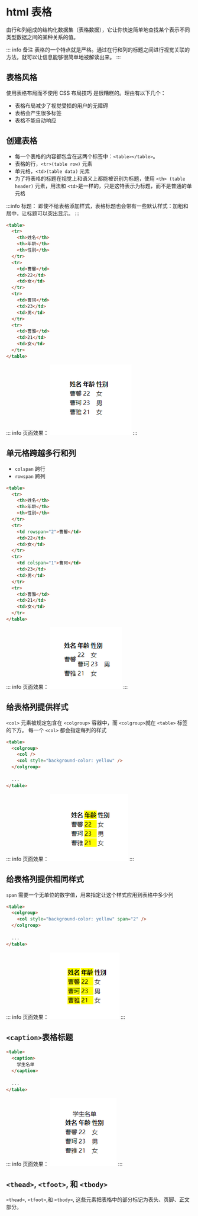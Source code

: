 # html 表格

由行和列组成的结构化数据集（表格数据），它让你快速简单地查找某个表示不同类型数据之间的某种关系的值。

::: info 备注
表格的一个特点就是严格。通过在行和列的标题之间进行视觉关联的方法，就可以让信息能够很简单地被解读出来。
:::

## 表格风格

使用表格布局而不使用 CSS 布局技巧 是很糟糕的。理由有以下几个：

- 表格布局减少了视觉受损的用户的无障碍
- 表格会产生很多标签
- 表格不能自动响应

## 创建表格

- 每一个表格的内容都包含在这两个标签中：`<table></table>`。
- 表格的行，`<tr>(table row)` 元素
- 单元格，`<td>(table data)` 元素
- 为了将表格的标题在视觉上和语义上都能被识别为标题，使用 `<th> (table header)` 元素，用法和 `<td>`是一样的，只是这特表示为标题，而不是普通的单元格

:::info 标题：
即使不给表格添加样式，表格标题也会带有一些默认样式：加粗和居中，让标题可以突出显示。
:::

```html
<table>
  <tr>
    <th>姓名</th>
    <th>年龄</th>
    <th>性别</th>
  </tr>
  <tr>
    <td>曹馨</td>
    <td>22</td>
    <td>女</td>
  </tr>
  <tr>
    <td>曹珂</td>
    <td>23</td>
    <td>男</td>
  </tr>
  <tr>
    <td>曹雅</td>
    <td>21</td>
    <td>女</td>
  </tr>
</table>
```

::: info 页面效果：
![图片](./images/table1.png)
:::

## 单元格跨越多行和列

- `colspan` 跨行
- `rowspan` 跨列

```html
<table>
  <tr>
    <th>姓名</th>
    <th>年龄</th>
    <th>性别</th>
  </tr>
  <tr>
    <td rowspan="2">曹馨</td>
    <td>22</td>
    <td>女</td>
  </tr>
  <tr>
    <td colspan="1">曹珂</td>
    <td>23</td>
    <td>男</td>
  </tr>
  <tr>
    <td>曹雅</td>
    <td>21</td>
    <td>女</td>
  </tr>
</table>
```

::: info 页面效果：
![图片](./images/table2.png)
:::

## 给表格列提供样式

`<col>` 元素被规定包含在 `<colgroup>` 容器中，而 `<colgroup>`就在 `<table>` 标签的下方。
每一个 `<col>` 都会指定每列的样式

```html
<table>
  <colgroup>
    <col />
    <col style="background-color: yellow" />
  </colgroup>

  ...
</table>
```

::: info 页面效果：
![图片](./images/table3.png)
:::

## 给表格列提供相同样式

`span` 需要一个无单位的数字值，用来指定让这个样式应用到表格中多少列

```html
<table>
  <colgroup>
    <col style="background-color: yellow" span="2" />
  </colgroup>

  ...
</table>
```

::: info 页面效果：
![图片](./images/table4.png)
:::

## `<caption>`表格标题

```html
<table>
  <caption>
    学生名单
  </caption>

  ...
</table>
```

::: info 页面效果：
![图片](./images/table5.png)
:::

## `<thead>`, `<tfoot>`, 和 `<tbody>`

`<thead>`, `<tfoot>`,和 `<tbody>`, 这些元素把表格中的部分标记为表头、页脚、正文部分。
